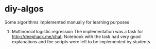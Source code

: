 # diy-algos
Some algorithms implemented manually for learning purposes 

1) Multinomial logistic regression
The implementation was a task for http://deephack.me/chat. Notebook with the task had very good explanations and the scripts were left to be implemented by students.
